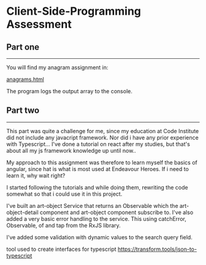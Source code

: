 # Client-Side-Programming Assessment

## Part one

<hr>
You will find my anagram assignment in:

[anagrams.html](anagrams.html)

The program logs the output array to the console.

## Part two

<hr>

This part was quite a challenge for me, since my education at Code Institute did not include any javacript framework. Nor did i have any prior experience with Typescript...
I've done a tutorial on react after my studies, but that's about all my js framework knowledge up until now..

My approach to this assignment was therefore to learn myself the basics of angular, since hat is what is most used at Endeavour Heroes. If i need to learn it, why wait right?

I started following the tutorials and while doing them, rewriting the code somewhat so that i could use it in this project.

I've built an art-object Service that returns an Observable which the art-object-detail component and art-object component subscribe to.
I've also added a very basic error handling to the service.
This using catchError, Observable, of and tap from the RxJS library.

I've added some validation with dynamic values to the search query field.

tool used to create interfaces for typescript
https://transform.tools/json-to-typescript